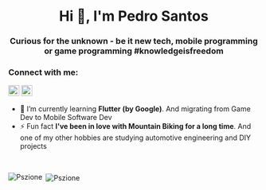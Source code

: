 <h1 align="center">Hi 👋, I'm Pedro Santos</h1>
<h3 align="center">Curious for the unknown - be it new tech, mobile programming or game programming #knowledgeisfreedom</h3>

<!-- ![GitHub followers](https://img.shields.io/github/followers/Pszione?logo=GitHub&style=for-the-badge)-->

### Connect with me:

<a href="https://www.linkedin.com/in/pedro-santos-4000/" target="blank"><img src="https://cdn.jsdelivr.net/npm/simple-icons@3.0.1/icons/linkedin.svg" alt="pedro-santos-4000" height="22" width="22" /></a>
<a href="https://www.youtube.com/channel/UCFYl4RiSmhlti5qd5R9Eu0w" target="blank"><img src="https://cdn.jsdelivr.net/npm/simple-icons@3.0.1/icons/youtube.svg" alt="UCFYl4RiSmhlti5qd5R9Eu0w" height="22" width="22" /></a>

- 🌱 I’m currently learning **Flutter (by Google)**. And migrating from Game Dev to Mobile Software Dev
- ⚡ Fun fact **I've been in love with Mountain Biking for a long time**. And one of my other hobbies are studying automotive engineering and DIY projects

<br />

<p><img align="left" src="https://github-readme-stats.vercel.app/api/top-langs/?username=Pszione&layout=compact&hide=html" alt="Pszione" /></p>

<p>&nbsp;<img align="center" src="https://github-readme-stats.vercel.app/api?username=Pszione&show_icons=true" alt="Pszione" /></p>

<!--

Here are some ideas to get you started:

- 🔭 I’m currently working on ...
- 🌱 I’m currently learning ...
- 👯 I’m looking to collaborate on ...
- 🤔 I’m looking for help with ...
- 💬 Ask me about ...
- 📫 How to reach me: ...
- 😄 Pronouns: ...
- ⚡ Fun fact: ...
-->
